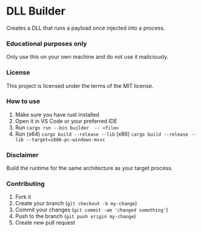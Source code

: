 # DLL Builder
Creates a DLL that runs a payload once injected into a process.

### Educational purposes only
Only use this on your own machine and do not use it maliciously. 

### License
This project is licensed under the terms of the MIT license.

### How to use
1. Make sure you have rust installed
1. Open it in VS Code or your preferred IDE
2. Run `cargo run --bin builder  -- <file>`
3. Run (x64) `cargo build --release --lib` (x86) `cargo build --release --lib --target=i686-pc-windows-msvc`

### Disclaimer
Build the runtime for the same architecture as your target process.

### Contributing
1. Fork it
2. Create your branch (`git checkout -b my-change`)
3. Commit your changes (`git commit -am 'changed something'`)
4. Push to the branch (`git push origin my-change`)
5. Create new pull request
